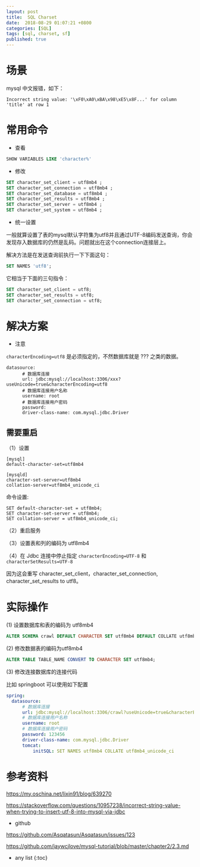 ```yaml
---
layout: post
title:  SQL Charset
date:  2018-08-29 01:07:21 +0800
categories: [SQL]
tags: [sql, charset, sf]
published: true
---
```


# 场景

mysql 中文报错，如下：

```
Incorrect string value: '\xF0\xA0\xBA\x98\xE5\x8F...' for column 'title' at row 1
```

# 常用命令

- 查看

```sql
SHOW VARIABLES LIKE 'character%'
```

- 修改

```sql
SET character_set_client = utf8mb4 ;  
SET character_set_connection = utf8mb4 ;   
SET character_set_database = utf8mb4 ;   
SET character_set_results = utf8mb4 ;    
SET character_set_server = utf8mb4 ;   
SET character_set_system = utf8mb4 ;  
```

- 统一设置

一般就算设置了表的mysql默认字符集为utf8并且通过UTF-8编码发送查询，你会发现存入数据库的仍然是乱码。问题就出在这个connection连接层上。

解决方法是在发送查询前执行一下下面这句：


```sql
SET NAMES 'utf8';  
```

它相当于下面的三句指令：

```sql
SET character_set_client = utf8;  
SET character_set_results = utf8;   
SET character_set_connection = utf8; 
```



# 解决方案

- 注意

`characterEncoding=utf8` 是必须指定的，不然数据库就是 ??? 之类的数据。

```
datasource:
      # 数据库连接
      url: jdbc:mysql://localhost:3306/xxx?useUnicode=true&characterEncoding=utf8
      # 数据库连接用户名称
      username: root
      # 数据库连接用户密码
      password: 
      driver-class-name: com.mysql.jdbc.Driver
```

## 需要重启

（1）设置

```
[mysql]
default-character-set=utf8mb4

[mysqld]
character-set-server=utf8mb4
collation-server=utf8mb4_unicode_ci
```

命令设置:

```
SET default-character-set = utf8mb4;  
SET character-set-server = utf8mb4;   
SET collation-server = utf8mb4_unicode_ci; 
```

（2）重启服务

（3）设置表和列的编码为 utf8mb4

（4）在 Jdbc 连接中停止指定 `characterEncoding=UTF-8` 和 `characterSetResults=UTF-8` 

因为这会重写 character_set_client，character_set_connection, character_set_results to utf8。

# 实际操作

(1) 设置数据库和表的编码为 utf8mb4

```sql
ALTER SCHEMA crawl DEFAULT CHARACTER SET utf8mb4 DEFAULT COLLATE utf8mb4_general_ci ;
```

(2) 修改数据表的编码为utf8mb4

```sql
ALTER TABLE TABLE_NAME CONVERT TO CHARACTER SET utf8mb4;
```

(3) 修改连接数据库的连接代码

比如 springboot 可以使用如下配置

```yml
spring:
  datasource:
      # 数据库连接
      url: jdbc:mysql://localhost:3306/crawl?useUnicode=true&characterEncoding=utf8
      # 数据库连接用户名称
      username: root
      # 数据库连接用户密码
      password: 123456
      driver-class-name: com.mysql.jdbc.Driver
      tomcat:
          initSQL: SET NAMES utf8mb4 COLLATE utf8mb4_unicode_ci
```

# 参考资料

https://my.oschina.net/lixin91/blog/639270

https://stackoverflow.com/questions/10957238/incorrect-string-value-when-trying-to-insert-utf-8-into-mysql-via-jdbc


- github

https://github.com/Asqatasun/Asqatasun/issues/123

https://github.com/jaywcjlove/mysql-tutorial/blob/master/chapter2/2.3.md

* any list
{:toc}